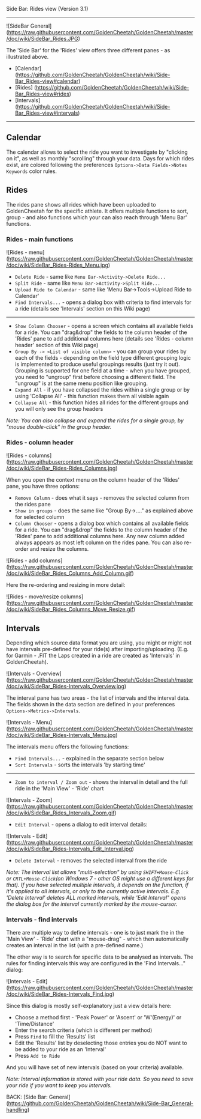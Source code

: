 Side Bar: Rides view (Version 3.1)
***

![SideBar General] (https://raw.githubusercontent.com/GoldenCheetah/GoldenCheetah/master/doc/wiki/SideBar_Rides.JPG)

The 'Side Bar' for the 'Rides' view offers three different panes - as illustrated above.

* [Calendar] (https://github.com/GoldenCheetah/GoldenCheetah/wiki/Side-Bar_Rides-view#calendar)
* [Rides] (https://github.com/GoldenCheetah/GoldenCheetah/wiki/Side-Bar_Rides-view#rides)
* [Intervals] (https://github.com/GoldenCheetah/GoldenCheetah/wiki/Side-Bar_Rides-view#intervals)

***

## Calendar

The calendar allows to select the ride you want to investigate by "clicking on it", as well as monthly "scrolling" through your data. Days for which rides exist, are colored following the preferences `Options->Data Fields->Notes Keywords` color rules. 

## Rides

The rides pane shows all rides which have been uploaded to GoldenCheetah for the specific athlete. It offers multiple functions to sort, group - and also functions which your can also reach through 'Menu Bar' functions.

### Rides - main functions

![Rides - menu] (https://raw.githubusercontent.com/GoldenCheetah/GoldenCheetah/master/doc/wiki/SideBar_Rides-Rides_Menu.jpg)

* `Delete Ride` - same like `Menu Bar->Activity->Delete Ride...`
* `Split Ride` -  same like `Menu Bar->Activity->Split Ride...`
* `Upload Ride to Calendar` - same like 'Menu Bar->Tools->Upload Ride to Calendar'
* `Find Intervals...` - opens a dialog box with criteria to find intervals for a ride (details see 'Intervals' section on this Wiki page)
***
* `Show Column Chooser` - opens a screen which contains all available fields for a ride. You can "drag&drop" the fields to the column header of the 'Rides' pane to add additional columns here (details see 'Rides - column header' section of this Wiki page)
* `Group By -> <List of visible column>` - you can group your rides by each of the fields - depending on the field type different grouping logic is implemented to produce useful groupings results (just try it out). Grouping is supported for one field at a time - when you have grouped, you need to "ungroup" first before choosing a different field. The "ungroup" is at the same menu position like grouping.
* `Expand All` - if you have collapsed the rides within a single group or by using 'Collapse All' - this function makes them all visible again
* `Collapse All` - this function hides all rides for the different groups and you will only see the group headers

_Note: You can also collapse and expand the rides for a single group, by "mouse double-click" in the group header._

### Rides - column header

![Rides - columns] (https://raw.githubusercontent.com/GoldenCheetah/GoldenCheetah/master/doc/wiki/SideBar_Rides-Rides_Columns.jpg)

When you open the context menu on the column header of the 'Rides' pane, you have three options:

* `Remove Column` - does what it says - removes the selected column from the rides pane
* `Show in groups` - does the same like "Group By->...." as explained above for selected column 
* `Column Chooser` - opens a dialog box which contains all available fields for a ride. You can "drag&drop" the fields to the column header of the 'Rides' pane to add additional columns here. Any new column added always appears as most left column on the rides pane. You can also re-order and resize the columns.

![Rides - add columns] (https://raw.githubusercontent.com/GoldenCheetah/GoldenCheetah/master/doc/wiki/SideBar_Rides_Columns_Add_Column.gif)

Here the re-ordering and resizing in more detail:

![Rides - move/resize columns] (https://raw.githubusercontent.com/GoldenCheetah/GoldenCheetah/master/doc/wiki/SideBar_Rides_Columns_Move_Resize.gif)

## Intervals

Depending which source data format you are using, you might or might not have intervals pre-defined for your ride(s) after importing/uploading. (E.g. for Garmin - .FIT the Laps created in a ride are created as 'Intervals' in GoldenCheetah).

![Intervals - Overview] (https://raw.githubusercontent.com/GoldenCheetah/GoldenCheetah/master/doc/wiki/SideBar_Rides-Intervals_Overview.jpg)

The interval pane has two areas - the list of intervals and the interval data. The fields shown in the data section are defined in your preferences `Options->Metrics->Intervals`.

![Intervals - Menu] (https://raw.githubusercontent.com/GoldenCheetah/GoldenCheetah/master/doc/wiki/SideBar_Rides-Intervals_Menu.jpg)

The intervals menu offers the following functions:

* `Find Intervals...` - explained in the separate section below
* `Sort Intervals` - sorts the intervals 'by starting time'
***
* `Zoom to interval / Zoom out` - shows the interval in detail and the full ride in the 'Main View' - 'Ride' chart

![Intervals - Zoom] (https://raw.githubusercontent.com/GoldenCheetah/GoldenCheetah/master/doc/wiki/SideBar_Rides_Intervals_Zoom.gif)

* `Edit Interval` - opens a dialog to edit interval details:

![Intervals - Edit] (https://raw.githubusercontent.com/GoldenCheetah/GoldenCheetah/master/doc/wiki/SideBar_Rides-Intervals_Edit_Interval.jpg)

* `Delete Interval` - removes the selected interval from the ride

_Note: The interval list allows "multi-selection" by using `SHIFT+Mouse-Click` or `CRTL+Mouse-Click`(on Windows 7 - other OS might use a different keys for that). If you have selected multiple intervals, it depends on the function, if it's applied to all intervals, or only to the currently active intervals. E.g. 'Delete Interval' deletes ALL marked intervals, while 'Edit Interval" opens the dialog box for the interval currently marked by the mouse-cursor._


### Intervals - find intervals

There are multiple way to define intervals - one is to just mark the in the 'Main View' - 'Ride' chart with a "mouse-drag" - which then automatically creates an interval in the list (with a pre-defined name.)

The other way is to search for specific data to be analysed as intervals. The rules for finding intervals this way are configured in the 'Find Intervals..." dialog:

![Intervals - Edit] (https://raw.githubusercontent.com/GoldenCheetah/GoldenCheetah/master/doc/wiki/SideBar_Rides-Intervals_Find.jpg)

Since this dialog is mostly self-explanatory just a view details here:

* Choose a method first - 'Peak Power' or 'Ascent' or 'W'(Energy)' or 'Time/Distance'
* Enter the search criteria (which is different per method)
* Press `Find` to fill the 'Results' list
* Edit the 'Results' list by deselecting those entries you do NOT want to be added to your ride as an 'Interval'
* Press `Add to Ride`

And you will have set of new intervals (based on your criteria) available.

_Note: Interval information is stored with your ride data. So you need to save your ride if you want to keep you intervals._

BACK: [Side Bar: General] (https://github.com/GoldenCheetah/GoldenCheetah/wiki/Side-Bar_General-handling)
